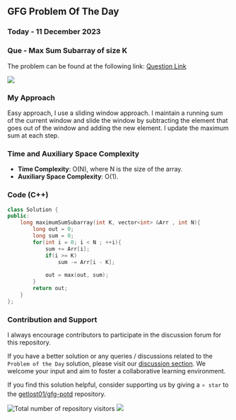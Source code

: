 ## GFG Problem Of The Day

### Today - 11 December 2023
### Que - Max Sum Subarray of size K
The problem can be found at the following link: [Question Link](https://www.geeksforgeeks.org/problems/max-sum-subarray-of-size-k5313/1)

![](https://badgen.net/badge/Level/Easy/green)

### My Approach
Easy approach, I use a sliding window approach. I maintain a running sum of the current window and slide the window by subtracting the element that goes out of the window and adding the new element. I update the maximum sum at each step.

### Time and Auxiliary Space Complexity

- **Time Complexity**: O(N), where N is the size of the array.
- **Auxiliary Space Complexity**: O(1).

### Code (C++)
```cpp
class Solution {   
public:
    long maximumSumSubarray(int K, vector<int> &Arr , int N){
        long out = 0;
        long sum = 0;
        for(int i = 0; i < N ; ++i){
            sum += Arr[i];
            if(i >= K)
                sum -= Arr[i - K];
            
            out = max(out, sum);
        }
        return out;
    }
};
```
### Contribution and Support

I always encourage contributors to participate in the discussion forum for this repository.

If you have a better solution or any queries / discussions related to the `Problem of the Day` solution, please visit our [discussion section](https://github.com/getlost01/gfg-potd/discussions). We welcome your input and aim to foster a collaborative learning environment.

If you find this solution helpful, consider supporting us by giving a `⭐ star` to the [getlost01/gfg-potd](https://github.com/getlost01/gfg-potd) repository.

![Total number of repository visitors](https://komarev.com/ghpvc/?username=gl01potdgfg&color=blue&&label=Visitors)
![](https://hit.yhype.me/github/profile?user_id=79409258)

